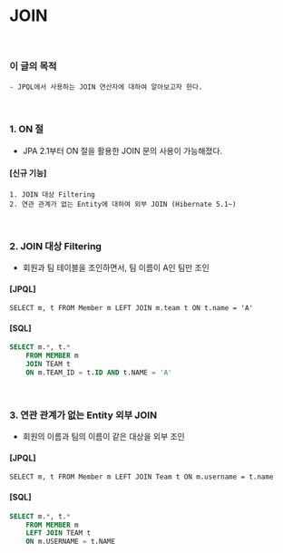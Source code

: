 # JOIN
<br/>

### 이 글의 목적
    - JPQL에서 사용하는 JOIN 연산자에 대하여 알아보고자 한다.
<br/>

### 1. ON 절
- JPA 2.1부터 ON 절을 활용한 JOIN 문의 사용이 가능해졌다.
#### [신규 기능]
```plaintext
1. JOIN 대상 Filtering
2. 연관 관계가 없는 Entity에 대하여 외부 JOIN (Hibernate 5.1~)
```
<br/>

### 2. JOIN 대상 Filtering
- 회원과 팀 테이블을 조인하면서, 팀 이름이 A인 팀만 조인
#### [JPQL]
```plaintext
SELECT m, t FROM Member m LEFT JOIN m.team t ON t.name = 'A'
```
#### [SQL]
```sql
SELECT m.*, t.*
    FROM MEMBER m
    JOIN TEAM t
    ON m.TEAM_ID = t.ID AND t.NAME = 'A'
```
<br/>

### 3. 연관 관계가 없는 Entity 외부 JOIN
- 회원의 이름과 팀의 이름이 같은 대상을 외부 조인
#### [JPQL]
```plaintext
SELECT m, t FROM Member m LEFT JOIN Team t ON m.username = t.name
```
#### [SQL]
```sql
SELECT m.*, t.*
    FROM MEMBER m
    LEFT JOIN TEAM t
    ON m.USERNAME = t.NAME
```
<br/>
